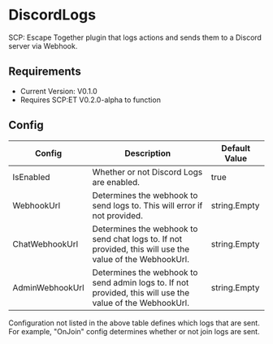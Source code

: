 # DiscordLogs
SCP: Escape Together plugin that logs actions and sends them to a Discord server via Webhook.

## Requirements
* Current Version: V0.1.0
* Requires SCP:ET V0.2.0-alpha to function

## Config
| Config          | Description                                                                                               | Default Value |
|-----------------|-----------------------------------------------------------------------------------------------------------|---------------|
| IsEnabled       | Whether or not Discord Logs are enabled.                                                                  | true          |
| WebhookUrl      | Determines the webhook to send logs to. This will error if not provided.                                  | string.Empty  |
| ChatWebhookUrl  | Determines the webhook to send chat logs to. If not provided, this will use the value of the WebhookUrl.  | string.Empty  |
| AdminWebhookUrl | Determines the webhook to send admin logs to. If not provided, this will use the value of the WebhookUrl. | string.Empty  |
  
Configuration not listed in the above table defines which logs that are sent. For example, "OnJoin" config determines whether or not join logs are sent.